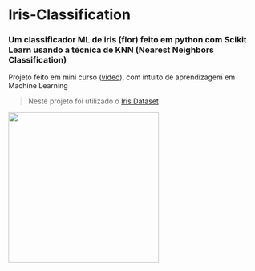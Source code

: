 <h1> Iris-Classification </h1>

<h3> Um classificador ML de iris (flor) feito em python com Scikit Learn usando a técnica de KNN (Nearest Neighbors Classification) </h3>

Projeto feito em mini curso ([video](https://www.youtube.com/watch?v=iEVAEWijrV4)), com intuito de aprendizagem em Machine Learning  

> Neste projeto foi utilizado o [Iris Dataset](https://scikit-learn.org/stable/auto_examples/datasets/plot_iris_dataset.html#sphx-glr-auto-examples-datasets-plot-iris-dataset-py)

<img src= "https://cdn.discordapp.com/attachments/976690113461506108/995057701325385928/unknown.png" align="center" width="300" height="300"/>

